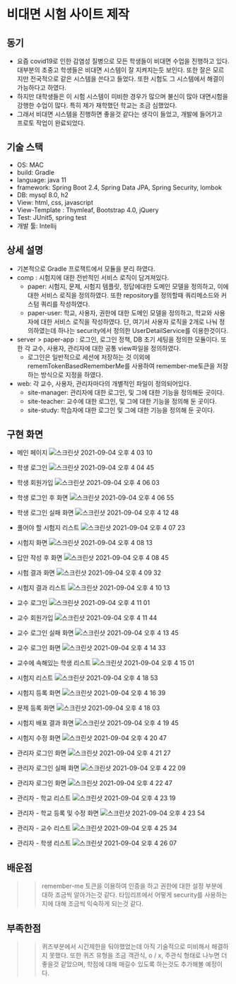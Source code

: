 # 비대면 시험 사이트 제작

## 동기
 * 요즘 covid19로 인한 감염성 질병으로 모든 학생들이 비대면 수업을 진행하고 있다. 대부분의 초중고 학생들은 비대면 시스템이 잘 지켜지는듯 보인다. 또한 잘은 모르지만 전국적으로 같은 시스템을 쓴다고 들었다. 또한 시험도 그 시스템에서 해결이 가능하다고 하였다.
 * 하지만 대학생들은 이 시험 시스템이 미비한 경우가 많으며 불신이 많아 대면시험을 강행한 수업이 많다. 특히 제가 재학했던 학교는 조금 심했었다.
 * 그래서 비대면 시스템을 진행하면 좋을것 같다는 생각이 들었고, 개발에 들어가고 프로토 작업이 완료되었다.

## 기술 스택
  * OS: MAC
  * build: Gradle
  * language: java 11
  * framework: Spring Boot 2.4, Spring Data JPA, Spring Security, lombok
  * DB: mysql 8.0, h2
  * View: html, css, javascript
  * View-Template : Thymleaf, Bootstrap 4.0, jQuery
  * Test: JUnit5, spring test
  * 개발 툴: Intellij

## 상세 설명
  * 기본적으로 Gradle 프로잭트에서 모듈을 분리 하였다.
  * comp : 시험지에 대한 전반적인 서비스 로직이 담겨져있다.
    * paper: 시험지, 문제, 시험지 템플릿, 정답에대한 도메인 모델을 정의하고, 이에 대한 서비스 로직을 정의하였다. 또한 repository를 정의할때 쿼리메소드와 커스텀 쿼리를 작성하였다.
    * paper-user: 학교, 사용자, 권한에 대한 도메인 모델을 정의하고, 학교와 사용자에 대한 서비스 로직을 작성하였다. 단, 여기서 사용자 로직을 2개로 나눠 정의하였는데 하나는 security에서 정의한 UserDetailService를 이용한것이다.
  * server > paper-app : 로그인, 로그인 정책, DB 초기 세팅을 정의한 모듈이다. 또한 각 교수, 사용자, 관리자에 대한 공통 view파일을 정의하였다.
    - 로그인은 일반적으로 세션에 저장하는 것 이외에 rememTokenBasedRememberMe를 사용하여 remember-me토큰을 저장하는 방식으로 지정을 하였다.
  * web: 각 교수, 사용자, 관리자마다의 개별적인 파일이 정의되어있다.
    - site-manager: 관리자에 대한 로그인, 및 그에 대한 기능을 정의해둔 곳이다.
    - site-teacher: 교수에 대한 로그인, 및 그에 대한 기능을 정의해 둔 곳이다.
    - site-study: 학습자에 대한 로그인 및 그에 대한 기능을 정의해 둔 곳이다.

## 구현 화면
  * 메인 페이지
  ![스크린샷 2021-09-04 오후 4 03 10](https://user-images.githubusercontent.com/18282470/132085943-dc563c40-c34c-40f5-952b-9de4d3de30a8.png)
  
  * 학생 로그인
  ![스크린샷 2021-09-04 오후 4 04 45](https://user-images.githubusercontent.com/18282470/132085977-1a86b4ca-dd0e-4c04-8e3b-cab92bebd875.png)
  
  * 학생 회원가입
  ![스크린샷 2021-09-04 오후 4 06 03](https://user-images.githubusercontent.com/18282470/132086008-d844206a-c24b-4887-a442-17daf5648e12.png)
  
  * 학생 로그인 후 화면
  ![스크린샷 2021-09-04 오후 4 06 55](https://user-images.githubusercontent.com/18282470/132086018-24f59577-219b-43c2-a18e-3217a2a4cc85.png)
  
  * 학생 로그인 실패 화면
  ![스크린샷 2021-09-04 오후 4 12 48](https://user-images.githubusercontent.com/18282470/132086178-07e62a5c-0864-465e-a08e-07fbbed707b9.png)

  * 풀어야 할 시험지 리스트
  ![스크린샷 2021-09-04 오후 4 07 23](https://user-images.githubusercontent.com/18282470/132086031-07898a99-d222-4b55-bd92-71a288a50302.png)
  
  * 시험지 화면
  ![스크린샷 2021-09-04 오후 4 08 13](https://user-images.githubusercontent.com/18282470/132086050-c93156ab-9b91-4e8c-a378-c04eb335cc5f.png)
  
  * 답안 작성 후 화면
  ![스크린샷 2021-09-04 오후 4 08 45](https://user-images.githubusercontent.com/18282470/132086066-6a7b68a2-8f4f-45db-ad46-0c8cee3902a1.png)
  
  * 시험 결과 화면
  ![스크린샷 2021-09-04 오후 4 09 32](https://user-images.githubusercontent.com/18282470/132086081-54b9b7cb-b6e1-4056-b626-f700e2df6bd1.png)
  
  * 시험지 결과 리스트
  ![스크린샷 2021-09-04 오후 4 10 13](https://user-images.githubusercontent.com/18282470/132086097-6b94f3f6-34c3-45e5-9b3f-42859d3bacdb.png)
  
  * 교수 로그인
  ![스크린샷 2021-09-04 오후 4 11 01](https://user-images.githubusercontent.com/18282470/132086134-d0b1691f-d569-4a39-beae-0c896cc8f3d7.png)
  
  * 교수 회원가입
  ![스크린샷 2021-09-04 오후 4 11 44](https://user-images.githubusercontent.com/18282470/132086151-e02c0c14-b402-47ef-aade-040361320a38.png)
  
  * 교수 로그인 실패 화면
  ![스크린샷 2021-09-04 오후 4 13 45](https://user-images.githubusercontent.com/18282470/132086202-df45ea18-0244-409f-81d4-b8f32d331402.png)
  
  * 교수 로그인 화면
  ![스크린샷 2021-09-04 오후 4 14 33](https://user-images.githubusercontent.com/18282470/132086233-b9955796-f2d9-4a1d-956f-64469877cf65.png)
  
  * 교수에 속해있는 학생 리스트
  ![스크린샷 2021-09-04 오후 4 15 01](https://user-images.githubusercontent.com/18282470/132086255-d3cf1a21-3258-40bf-8bbf-9fd8e9ea5f47.png)
  
  * 시험지 리스트
  ![스크린샷 2021-09-04 오후 4 18 53](https://user-images.githubusercontent.com/18282470/132086345-90030016-8b5c-44cb-a801-bd539c637386.png)
  
  * 시험지 등록 화면
  ![스크린샷 2021-09-04 오후 4 16 39](https://user-images.githubusercontent.com/18282470/132086297-9415a0df-a607-4c08-96c2-c88779158be2.png)
  
  * 문제 등록 화면
  ![스크린샷 2021-09-04 오후 4 18 03](https://user-images.githubusercontent.com/18282470/132086332-bea4205c-544e-49fc-b86e-77bea35d0b8e.png)
  
  * 시험지 배포 결과 화면
  ![스크린샷 2021-09-04 오후 4 19 45](https://user-images.githubusercontent.com/18282470/132086368-6339e7b6-b662-43c5-9f6c-deff6a5d9bd2.png)
  
  * 시험지 수정 화면
  ![스크린샷 2021-09-04 오후 4 20 47](https://user-images.githubusercontent.com/18282470/132086419-508355c4-1197-4506-a2cf-6451c1e4227e.png)
  
  * 관리자 로그인 화면
  ![스크린샷 2021-09-04 오후 4 21 27](https://user-images.githubusercontent.com/18282470/132086428-c702a477-22e8-4089-974f-0142e9476271.png)
  
  * 관리자 로그인 실패 화면
  ![스크린샷 2021-09-04 오후 4 22 09](https://user-images.githubusercontent.com/18282470/132086444-7a5610a1-a9e3-4a4d-a5a7-6d20c5ec919c.png)
  
  * 관리자 로그인 화면
  ![스크린샷 2021-09-04 오후 4 22 47](https://user-images.githubusercontent.com/18282470/132086463-0ff54a0e-8362-4b2d-84e0-52bf6e983f51.png)
  
  * 관리자 - 학교 리스트
  ![스크린샷 2021-09-04 오후 4 23 19](https://user-images.githubusercontent.com/18282470/132086473-18b5005a-0200-46b3-9344-1944c75b868a.png)
  
  * 관리자 - 학교 등록 및 수정 화면
  ![스크린샷 2021-09-04 오후 4 23 54](https://user-images.githubusercontent.com/18282470/132086489-a901643c-a83d-461b-9aa2-ec9f0c3871af.png)
  
  * 관리자 - 교수 리스트
  ![스크린샷 2021-09-04 오후 4 25 34](https://user-images.githubusercontent.com/18282470/132086540-1d778168-605e-4d78-bcf8-601311acb454.png)
  
  * 관리자 - 학생 리스트
  ![스크린샷 2021-09-04 오후 4 26 07](https://user-images.githubusercontent.com/18282470/132086565-8333faae-f6ac-4b3f-9c34-d6c7aa77c769.png)
  

## 배운점
>> remember-me 토큰을 이용하여 인증을 하고 권한에 대한 설정 부분에 대하 조금씩 알아가는것 같다.
>> 타임리프에서 어떻게 security를 사용하는지에 대해 조금씩 익숙하게 되는것 같다.

## 부족한점
>> 퀴즈부분에서 시간제한을 둬야했었는데 아직 기술적으로 미비해서 해결하지 못했다.
>> 또한 퀴즈 유형을 조금 객관식, o / x, 주관식 형태로 나누면 더 좋을것 같았으며, 학점에 대해 매길수 있도록 하는것도 추가해볼 예정이다.
